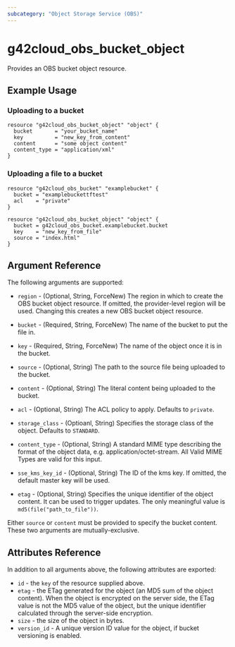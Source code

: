 ```yaml
---
subcategory: "Object Storage Service (OBS)"
---
```


# g42cloud_obs_bucket_object

Provides an OBS bucket object resource.

## Example Usage

### Uploading to a bucket

```hcl
resource "g42cloud_obs_bucket_object" "object" {
  bucket       = "your_bucket_name"
  key          = "new_key_from_content"
  content      = "some object content"
  content_type = "application/xml"
}
```

### Uploading a file to a bucket

```hcl
resource "g42cloud_obs_bucket" "examplebucket" {
  bucket = "examplebuckettftest"
  acl    = "private"
}

resource "g42cloud_obs_bucket_object" "object" {
  bucket = g42cloud_obs_bucket.examplebucket.bucket
  key    = "new_key_from_file"
  source = "index.html"
}
```

## Argument Reference

The following arguments are supported:

* `region` - (Optional, String, ForceNew) The region in which to create the OBS bucket object resource. If omitted, the
  provider-level region will be used. Changing this creates a new OBS bucket object resource.

* `bucket` - (Required, String, ForceNew) The name of the bucket to put the file in.

* `key` - (Required, String, ForceNew) The name of the object once it is in the bucket.

* `source` - (Optional, String) The path to the source file being uploaded to the bucket.

* `content` - (Optional, String) The literal content being uploaded to the bucket.

* `acl` - (Optional, String) The ACL policy to apply. Defaults to `private`.

* `storage_class` - (Optioanl, String) Specifies the storage class of the object. Defaults to `STANDARD`.

* `content_type` - (Optional, String) A standard MIME type describing the format of the object data, e.g. application/octet-stream.
  All Valid MIME Types are valid for this input.

* `sse_kms_key_id` - (Optional, String) The ID of the kms key. If omitted, the default master key will be used.

* `etag` - (Optional, String) Specifies the unique identifier of the object content. It can be used to trigger updates.
  The only meaningful value is `md5(file("path_to_file"))`.

Either `source` or `content` must be provided to specify the bucket content.
These two arguments are mutually-exclusive.

## Attributes Reference

In addition to all arguments above, the following attributes are exported:

* `id` - the `key` of the resource supplied above.
* `etag` - the ETag generated for the object (an MD5 sum of the object content).
  When the object is encrypted on the server side, the ETag value is not the MD5 value of the object,
  but the unique identifier calculated through the server-side encryption.
* `size` - the size of the object in bytes.
* `version_id` - A unique version ID value for the object, if bucket versioning is enabled.
